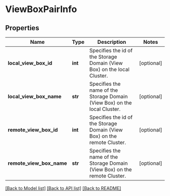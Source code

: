 # ViewBoxPairInfo

## Properties
Name | Type | Description | Notes
------------ | ------------- | ------------- | -------------
**local_view_box_id** | **int** | Specifies the id of the Storage Domain (View Box) on the local Cluster. | [optional] 
**local_view_box_name** | **str** | Specifies the name of the Storage Domain (View Box) on the local Cluster. | [optional] 
**remote_view_box_id** | **int** | Specifies the id of the Storage Domain (View Box) on the remote Cluster. | [optional] 
**remote_view_box_name** | **str** | Specifies the name of the Storage Domain (View Box) on the remote Cluster. | [optional] 

[[Back to Model list]](../README.md#documentation-for-models) [[Back to API list]](../README.md#documentation-for-api-endpoints) [[Back to README]](../README.md)


